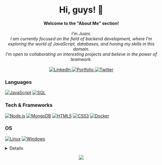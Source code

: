 <h1 align="center">Hi, guys! 👋</h1>

<p align="center">
    <b>Welcome to the "About Me" section!</b><br><br>
    <i>
        I'm Juani.<br>
        I am currently focused on the field of backend development, where I'm exploring the world of JavaScript, databases, and honing         my skills in this domain.<br>
        I'm open to collaborating on interesting projects and believe in the power of teamwork.<br>
    </i><br>
    <a href="https://www.linkedin.com/in/juandebandi/">
        <img src="https://img.shields.io/badge/LinkedIn-blue?style=flat-square&logo=linkedin" alt="LinkedIn">
    </a>
    <a href="https://juudini-portfolio.netlify.app/">
        <img src="https://img.shields.io/badge/my_portfolio-000?style=for-the-badge&logo=ko-fi&logoColor=white" alt="Portfolio">
    </a>
    <a href="https://twitter.com/WatashiJuud">
        <img src="https://img.shields.io/badge/twitter-1DA1F2?style=flat-square&logo=twitter&logoColor=white" alt="Twitter">
    </a>
</p>


### Languages

[![JavaScript](https://img.shields.io/badge/javascript-black?style=for-the-badge&logo=javascript)](https://github.com/Juudini)
[![SQL](https://img.shields.io/badge/sql-black?style=for-the-badge&logo=mysql)](https://github.com/Juudini)

### Tech & Frameworks
[![Node.js](https://img.shields.io/badge/node.js-black?style=for-the-badge&logo=node.js)](https://github.com/Juudini)
[![MongoDB](https://img.shields.io/badge/mongodb-black?style=for-the-badge&logo=mongodb)](https://github.com/Juudini)
[![HTML5](https://img.shields.io/badge/html5-black?style=for-the-badge&logo=html5)](https://github.com/Juudini)
[![CSS3](https://img.shields.io/badge/css3-black?style=for-the-badge&logo=css3)](https://github.com/Juudini)
[![Docker](https://img.shields.io/badge/docker-black?style=for-the-badge&logo=docker)](https://github.com/Juudini)

### OS
[![Linux](https://img.shields.io/badge/linux-black?style=for-the-badge&logo=Linux)](https://github.com/Juudini)
[![Windows](https://img.shields.io/badge/Windows-black?style=for-the-badge&logo=Windows)](https://github.com/Juudini)

<details>
<p align="center">
  <a href="https://github.com/Juudini">
    <img src="http://github-profile-summary-cards.vercel.app/api/cards/profile-details?username=Juudini&theme=transparent" />
  </a>
  <a href="https://github.com/Juudini">
    <img src="https://github-readme-streak-stats.herokuapp.com/?user=Juudini&hide_border=true&card_width=338&theme=transparent" />
  </a>
  <a href="https://github.com/Juudini">
    <img src="http://github-profile-summary-cards.vercel.app/api/cards/stats?username=Juudini&theme=transparent" />
  </a>
  <a href="https://github.com/Juudini">
    <img src="https://github-readme-stats.vercel.app/api/top-langs/?username=Juudini&langs_count=10&exclude_repo=&hide=jupyter%20notebook,vim%20script,cmake,makefile,batchfile,emacs%20lisp,css,html&layout=default&card_width=699&hide_border=true&theme=transparent" />
  </a>
</p>
</details>

<p align="center">
  <a href="https://github.com/Juudini">
    <img src="https://komarev.com/ghpvc/?username=Juudini&color=blue&style=flat)" />
  </a>
</p>
